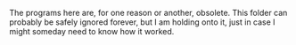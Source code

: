 The programs here are, for one reason or another, obsolete.
This folder can probably be safely ignored forever,
but I am holding onto it, 
just in case I might someday need to know how it worked.
